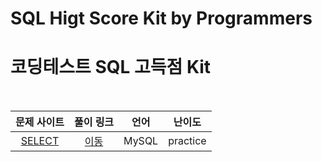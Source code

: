 # SQL Higt Score Kit by Programmers
# 코딩테스트 SQL 고득점 Kit

<br>

|문제 사이트|풀이 링크|언어|난이도|
|:---:|:---:|:---:|:---:|
|[SELECT](https://school.programmers.co.kr/learn/courses/30/parts/17042)|[이동](./SELECT)|MySQL|practice|